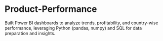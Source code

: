 # Product-Performance
Built Power BI dashboards to analyze trends, profitability, and country-wise performance, leveraging Python (pandas, numpy) and SQL for data preparation and insights.
